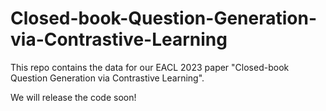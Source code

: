 # Closed-book-Question-Generation-via-Contrastive-Learning

This repo contains the data for our EACL 2023 paper "Closed-book Question Generation via Contrastive Learning".

We will release the code soon!
